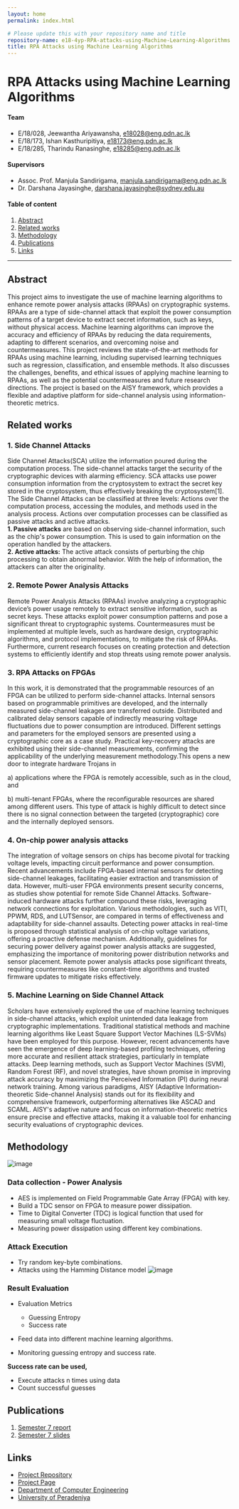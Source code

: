 ```yaml
---
layout: home
permalink: index.html

# Please update this with your repository name and title
repository-name: e18-4yp-RPA-attacks-using-Machine-Learning-Algorithms
title: RPA Attacks using Machine Learning Algorithms
---
```


[comment]: # "This is the standard layout for the project, but you can clean this and use your own template"

# RPA Attacks using Machine Learning Algorithms

#### Team

- E/18/028, Jeewantha Ariyawansha, [e18028@eng.pdn.ac.lk](mailto:name@email.com)
- E/18/173, Ishan Kasthuripitiya, [e18173@eng.pdn.ac.lk](mailto:name@email.com)
- E/18/285, Tharindu Ranasinghe, [e18285@eng.pdn.ac.lk](mailto:name@email.com)

#### Supervisors

- Assoc. Prof. Manjula Sandirigama, [manjula.sandirigama@eng.pdn.ac.lk](mailto:name@eng.pdn.ac.lk)
- Dr. Darshana Jayasinghe, [darshana.jayasinghe@sydney.edu.au](mailto:name@eng.pdn.ac.lk)

#### Table of content

1. [Abstract](#abstract)
2. [Related works](#related-works)
3. [Methodology](#methodology)
4. [Publications](#publications)
5. [Links](#links)
<!-- 4. [Experiment Setup and Implementation](#experiment-setup-and-implementation)
5. [Results and Analysis](#results-and-analysis)
6. [Conclusion](#conclusion)-->


---

<!-- 
DELETE THIS SAMPLE before publishing to GitHub Pages !!!
This is a sample image, to show how to add images to your page. To learn more options, please refer [this](https://projects.ce.pdn.ac.lk/docs/faq/how-to-add-an-image/)
![Sample Image](./images/sample.png) 
-->


## Abstract
This project aims to investigate the use of machine learning algorithms to enhance remote power analysis attacks (RPAAs) on cryptographic systems. RPAAs are a type of side-channel attack that exploit the power consumption patterns of a target device to extract secret information, such as keys, without physical access. Machine learning algorithms can improve the accuracy and efficiency of RPAAs by reducing the data requirements, adapting to different scenarios, and overcoming noise and countermeasures. This project reviews the state-of-the-art methods for RPAAs using machine learning, including supervised learning techniques such as regression, classification, and ensemble methods. It also discusses the challenges, benefits, and ethical issues of applying machine learning to RPAAs, as well as the potential countermeasures and future research directions. The project is based on the AISY framework, which provides a flexible and adaptive platform for side-channel analysis using information-theoretic metrics.

## Related works
### 1. Side Channel Attacks
Side Channel Attacks(SCA) utilize the information poured during the computation process. The side-channel attacks target the security of the cryptographic devices with alarming efficiency. SCA attacks use power consumption information from the cryptosystem to extract the secret key stored in the cryptosystem, thus effectively breaking the cryptosystem[1].
The Side Channel Attacks can be classified at three levels: Actions over the computation process, accessing the modules, and methods used in the analysis process. Actions over computation processes can be classified as passive attacks and active attacks.
<br/>
<b>1. Passive attacks</b> are based on observing side-channel information, such as the chip's power consumption. This is used to gain information on the operation handled by the attackers.
<br/>
<b>2. Active attacks:</b> The active attack consists of perturbing the chip processing to obtain abnormal behavior. With the help of information, the attackers can alter the originality. 

### 2. Remote Power Analysis Attacks
Remote Power Analysis Attacks (RPAAs) involve analyzing a cryptographic device’s power usage remotely to extract sensitive information, such as secret keys. These attacks exploit power consumption patterns and pose a significant threat to cryptographic systems. Countermeasures must be implemented at multiple levels, such as hardware design, cryptographic algorithms, and protocol implementations, to mitigate the risk of RPAAs. Furthermore, current research focuses on creating protection and detection systems to efficiently identify and stop threats using remote power analysis.

### 3. RPA Attacks on FPGAs
In this work, it is demonstrated that the programmable resources of an FPGA can be utilized to perform side-channel attacks. Internal sensors based on programmable primitives are developed, and the internally measured side-channel leakages are transferred outside. Distributed and calibrated delay sensors capable of indirectly measuring voltage fluctuations due to power consumption are introduced. Different settings and parameters for the employed sensors are presented using a cryptographic core as a case study. Practical key-recovery attacks are exhibited using their side-channel measurements, confirming the applicability of the underlying measurement methodology.This opens a new door to integrate hardware Trojans in
 
a) applications where the FPGA is remotely accessible, such as in the cloud, and 

b) multi-tenant FPGAs, where the reconfigurable resources are shared among different users. This type of attack is highly difficult to detect since there is no signal connection between the targeted (cryptographic) core and the internally deployed sensors.

### 4. On-chip power analysis attacks
The integration of voltage sensors on chips has become pivotal for tracking voltage levels, impacting circuit performance and power consumption. Recent advancements include FPGA-based internal sensors for detecting side-channel leakages, facilitating easier extraction and transmission of data. However, multi-user FPGA environments present security concerns, as studies show potential for remote Side Channel Attacks. Software-induced hardware attacks further compound these risks, leveraging network connections for exploitation. Various methodologies, such as VITI, PPWM, RDS, and LUTSensor, are compared in terms of effectiveness and adaptability for side-channel assaults. Detecting power attacks in real-time is proposed through statistical analysis of on-chip voltage variations, offering a proactive defense mechanism. Additionally, guidelines for securing power delivery against power analysis attacks are suggested, emphasizing the importance of monitoring power distribution networks and sensor placement. Remote power analysis attacks pose significant threats, requiring countermeasures like constant-time algorithms and trusted firmware updates to mitigate risks effectively.

### 5. Machine Learning on Side Channel Attack
Scholars have extensively explored the use of machine learning techniques in side-channel attacks, which exploit unintended data leakage from cryptographic implementations. Traditional statistical methods and machine learning algorithms like Least Square Support Vector Machines (LS-SVMs) have been employed for this purpose. However, recent advancements have seen the emergence of deep learning-based profiling techniques, offering more accurate and resilient attack strategies, particularly in template attacks. Deep learning methods, such as Support Vector Machines (SVM), Random Forest (RF), and novel strategies, have shown promise in improving attack accuracy by maximizing the Perceived Information (PI) during neural network training. Among various paradigms, AISY (Adaptive Information-theoretic Side-channel Analysis) stands out for its flexibility and comprehensive framework, outperforming alternatives like ASCAD and SCAML. AISY's adaptive nature and focus on information-theoretic metrics ensure precise and effective attacks, making it a valuable tool for enhancing security evaluations of cryptographic devices.

## Methodology
![image](https://github.com/cepdnaclk/e18-4yp-RPA-attacks-using-Machine-Learning-Algorithms/assets/73388062/7d1a35c1-d187-449f-ad4b-4e8e98b77208)

### Data collection - Power Analysis
+ AES is implemented on Field Programmable Gate Array (FPGA) with key.
+ Build a TDC sensor on FPGA to measure power dissipation.
+ Time to Digital Converter (TDC) is logical function that used for measuring small voltage fluctuation.
+ Measuring power dissipation using different key combinations.

### Attack Execution
+ Try random key-byte combinations.
+ Attacks using the Hamming Distance model
![image](https://github.com/cepdnaclk/e18-4yp-RPA-attacks-using-Machine-Learning-Algorithms/assets/73388062/2c225db6-f469-4937-90d8-e3bc7bd998be)

### Result Evaluation
+ Evaluation Metrics
  + Guessing Entropy
  + Success rate

+ Feed data into different machine learning algorithms.
+ Monitoring guessing entropy and success rate.

<b> Success rate can be used, </b>
+ Execute attacks n times using data
+ Count successful guesses

<!-- ## Experiment Setup and Implementation

## Results and Analysis

## Conclusion -->

## Publications
[//]: # "Note: Uncomment each once you uploaded the files to the repository"

1. [Semester 7 report](https://docs.google.com/document/d/1YkaQz3yMLTlM7Aq03VCak5XpC2KUOVYfIIlntpxleoM/edit?usp=sharing)
2. [Semester 7 slides](https://www.canva.com/design/DAF-GgL5M-s/xHTKBkTzQByJPB7T3HfwiQ/edit?utm_content=DAF-GgL5M-s&utm_campaign=designshare&utm_medium=link2&utm_source=sharebutton)
<!-- 3. [Semester 8 report](./) -->
<!-- 4. [Semester 8 slides](./) -->
<!-- 5. Author 1, Author 2 and Author 3 "Research paper title" (2021). [PDF](./). -->


## Links

[//]: # ( NOTE: EDIT THIS LINKS WITH YOUR REPO DETAILS )

- [Project Repository](https://github.com/cepdnaclk/e18-4yp-RPA-attacks-using-Machine-Learning-Algorithms)
- [Project Page](https://cepdnaclk.github.io/e18-4yp-RPA-attacks-using-Machine-Learning-Algorithms)
- [Department of Computer Engineering](http://www.ce.pdn.ac.lk/)
- [University of Peradeniya](https://eng.pdn.ac.lk/)

[//]: # "Please refer this to learn more about Markdown syntax"
[//]: # "https://github.com/adam-p/markdown-here/wiki/Markdown-Cheatsheet"
